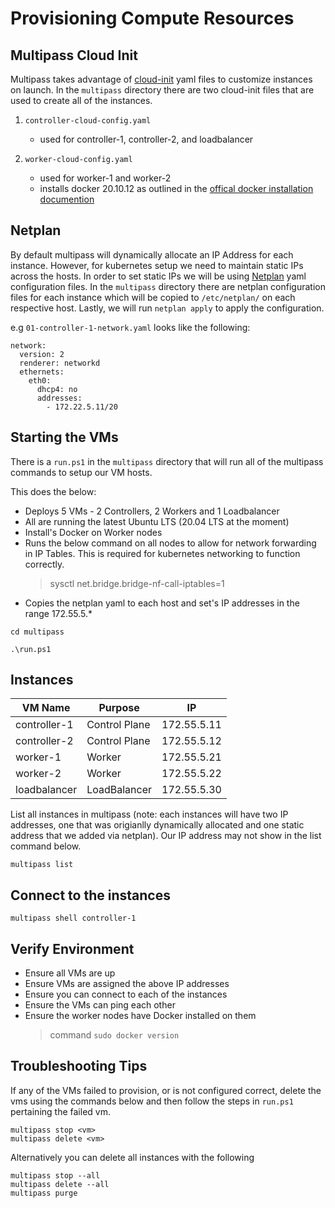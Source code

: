 # Provisioning Compute Resources

## Multipass Cloud Init

Multipass takes advantage of [cloud-init](https://ubuntu.com/blog/using-cloud-init-with-multipass) yaml files to customize instances on launch. In the `multipass` directory there are two cloud-init files that are used to create all of the instances.

1. `controller-cloud-config.yaml`
    - used for controller-1, controller-2, and loadbalancer

2. `worker-cloud-config.yaml`
    - used for worker-1 and worker-2
    - installs docker 20.10.12 as outlined in the [offical docker installation documention](https://docs.docker.com/engine/install/ubuntu/)

## Netplan

By default multipass will dynamically allocate an IP Address for each instance. However, for kubernetes setup we need to maintain static IPs across the hosts. In order to set static IPs we will be using [Netplan](https://netplan.io/) yaml configuration files. In the `multipass` directory there are netplan configuration files for each instance which will be copied to `/etc/netplan/` on each respective host. Lastly, we will run `netplan apply` to apply the configuration.  

e.g `01-controller-1-network.yaml` looks like the following:

```
network:
  version: 2
  renderer: networkd
  ethernets:
    eth0:
      dhcp4: no
      addresses: 
        - 172.22.5.11/20
```
## Starting the VMs

There is a `run.ps1` in the `multipass` directory that will run all of the multipass commands to setup our VM hosts.

This does the below:

- Deploys 5 VMs - 2 Controllers, 2 Workers and 1 Loadbalancer
- All are running the latest Ubuntu LTS (20.04 LTS at the moment)
- Install's Docker on Worker nodes
- Runs the below command on all nodes to allow for network forwarding in IP Tables.
  This is required for kubernetes networking to function correctly.
    > sysctl net.bridge.bridge-nf-call-iptables=1
- Copies the netplan yaml to each host and set's IP addresses in the range 172.55.5.*

```
cd multipass

.\run.ps1
```

## Instances

| VM Name      | Purpose       | IP          |
|--------------|---------------|-------------|
| controller-1 | Control Plane | 172.55.5.11 |
| controller-2 | Control Plane | 172.55.5.12 |
| worker-1     | Worker        | 172.55.5.21 |
| worker-2     | Worker        | 172.55.5.22 |
| loadbalancer | LoadBalancer  | 172.55.5.30 |

List all instances in multipass (note: each instances will have two IP addresses, one that was origianlly dynamically allocated and one static address that we added via netplan). Our IP address may not show in the list command below. 
```
multipass list
```

## Connect to the instances

```
multipass shell controller-1
```

## Verify Environment

- Ensure all VMs are up
- Ensure VMs are assigned the above IP addresses
- Ensure you can connect to each of the instances
- Ensure the VMs can ping each other
- Ensure the worker nodes have Docker installed on them
  > command `sudo docker version`

## Troubleshooting Tips

If any of the VMs failed to provision, or is not configured correct, delete the vms using the commands below and then follow the steps in `run.ps1` pertaining the failed vm.

```
multipass stop <vm>
multipass delete <vm>
```

Alternatively you can delete all instances with the following

```
multipass stop --all
multipass delete --all
multipass purge
```

